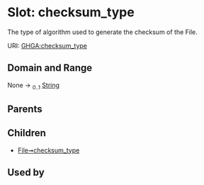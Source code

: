 
# Slot: checksum_type


The type of algorithm used to generate the checksum of the File.

URI: [GHGA:checksum_type](https://w3id.org/GHGA/checksum_type)


## Domain and Range

None &#8594;  <sub>0..1</sub> [String](types/String.md)

## Parents


## Children

 *  [File➞checksum_type](File_checksum_type.md)

## Used by

